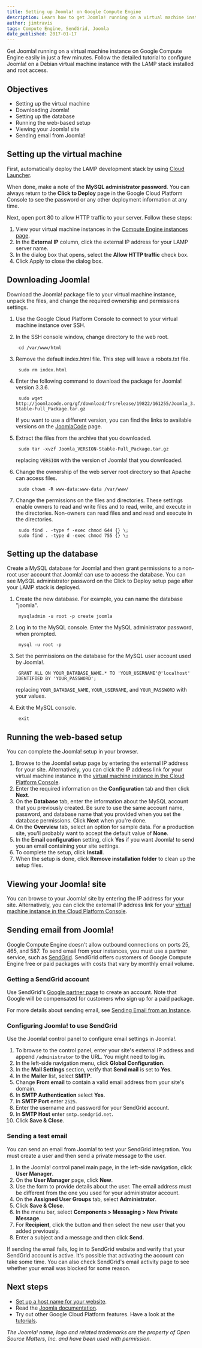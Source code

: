 ```yaml
---
title: Setting up Joomla! on Google Compute Engine
description: Learn how to get Joomla! running on a virtual machine instance on Google Compute Engine easily in just a few minutes.
author: jimtravis
tags: Compute Engine, SendGrid, Joomla
date_published: 2017-01-17
---
```

Get Joomla! running on a virtual machine instance on Google Compute Engine easily
in just a few minutes. Follow the detailed tutorial to configure Joomla! on a
Debian virtual machine instance with the LAMP stack installed and root access.

## Objectives

* Setting up the virtual machine
* Downloading Joomla!
* Setting up the database
* Running the web-based setup
* Viewing your Joomla! site
* Sending email from Joomla!

## Setting up the virtual machine

First, automatically deploy the LAMP development stack by using
[Cloud Launcher][launcher].

When done, make a note of the **MySQL administrator password**. You can always
return to the **Click to Deploy** page in the Google Cloud Platform Console to
see the password or any other deployment information at any time.

Next, open port 80 to allow HTTP traffic to your server. Follow these steps:

1. View your virtual machine instances in the
[Compute Engine instances page][instances].
1. In the **External IP** column, click the external IP address for your LAMP server
name.
1. In the dialog box that opens, select the **Allow HTTP traffic** check box.
1. Click Apply to close the dialog box.

## Downloading Joomla!

Download the Joomla! package file to your virtual machine instance, unpack the
files, and change the required ownership and permissions settings.

1. Use the Google Cloud Platform Console to connect to your virtual machine
instance over SSH.

1. In the SSH console window, change directory to the web root.

        cd /var/www/html

1. Remove the default index.html file. This step will leave a robots.txt file.

        sudo rm index.html

1. Enter the following command to download the package for Joomla! version 3.3.6.

        sudo wget http://joomlacode.org/gf/download/frsrelease/19822/161255/Joomla_3.3.6-Stable-Full_Package.tar.gz

    If you want to use a different version, you can find the links to available
    versions on the [JoomlaCode][joomlacode] page.

1. Extract the files from the archive that you downloaded.

        sudo tar -xvzf Joomla_VERSION-Stable-Full_Package.tar.gz

    replacing `VERSION` with the version of Joomla! that you downloaded.

1. Change the ownership of the web server root directory so that Apache can
access files.

        sudo chown -R www-data:www-data /var/www/

1. Change the permissions on the files and directories. These settings enable
owners to read and write files and to read, write, and execute in the
directories. Non-owners can read files and and read and execute in the
directories.

        sudo find . -type f -exec chmod 644 {} \;
        sudo find . -type d -exec chmod 755 {} \;

## Setting up the database

Create a MySQL database for Joomla! and then grant permissions to a non-root user
account that Joomla! can use to access the database. You can see MySQL
administrator password on the Click to Deploy setup page after your LAMP stack
is deployed.

1. Create the new database. For example, you can name the database "joomla".

        mysqladmin -u root -p create joomla

1. Log in to the MySQL console. Enter the MySQL administrator password, when
prompted.

        mysql -u root -p

1. Set the permissions on the database for the MySQL user account used by
Joomla!.

        GRANT ALL ON YOUR_DATABASE_NAME.* TO 'YOUR_USERNAME'@'localhost' IDENTIFIED BY 'YOUR_PASSWORD';

    replacing `YOUR_DATABASE_NAME`, `YOUR_USERNAME`, and `YOUR_PASSWORD` with
    your values.

1. Exit the MySQL console.

        exit

## Running the web-based setup

You can complete the Joomla! setup in your browser.

1. Browse to the Joomla! setup page by entering the external IP address for your
site. Alternatively, you can click the IP address link for your virtual machine
instance in the [virtual machine instance in the Cloud Platform Console][console_instance].
1. Enter the required information on the **Configuration** tab and then click
**Next**.
1. On the **Database** tab, enter the information about the MySQL account that
you previously created. Be sure to use the same account name, password, and
database name that you provided when you set the database permissions. Click
**Next** when you're done.
1. On the **Overview** tab, select an option for sample data. For a production
site, you'll probably want to accept the default value of **None**.
1. In the **Email configuration** setting, click **Yes** if you want Joomla! to
send you an email containing your site settings.
1. To complete the setup, click **Install**.
1. When the setup is done, click **Remove installation folder** to clean up the
setup files.

## Viewing your Joomla! site

You can browse to your Joomla! site by entering the IP address for your site.
Alternatively, you can click the external IP address link for your
[virtual machine instance in the Cloud Platform Console][console_instance].

## Sending email from Joomla!

Google Compute Engine doesn't allow outbound connections on ports 25, 465, and
587. To send email from your instances, you must use a partner service, such as
[SendGrid][sendgrid]. SendGrid offers customers of Google Compute Engine free or
paid packages with costs that vary by monthly email volume.

### Getting a SendGrid account

Use SendGrid's [Google partner page][sendgrid_partner] to create an account.
Note that Google will be compensated for customers who sign up for a paid
package.

For more details about sending email, see [Sending Email from an Instance][sending].

### Configuring Joomla! to use SendGrid

Use the Joomla! control panel to configure email settings in Joomla!.

1. To browse to the control panel, enter your site's external IP address and
append `/administrator` to the URL. You might need to log in.
1. In the left-side navigation menu, click **Global Configuration**.
1. In the **Mail Settings** section, verify that **Send mail** is set to **Yes**.
1. In the **Mailer** list, select **SMTP**.
1. Change **From email** to contain a valid email address from your site's domain.
1. In **SMTP Authentication** select **Yes**.
1. In **SMTP Port** enter `2525`.
1. Enter the username and password for your SendGrid account.
1. In **SMTP Host** enter `smtp.sendgrid.net`.
1. Click **Save & Close**.

### Sending a test email

You can send an email from Joomla! to test your SendGrid integration. You must
create a user and then send a private message to the user.

1. In the Joomla! control panel main page, in the left-side navigation, click
**User Manager**.
1. On the **User Manager** page, click **New**.
1. Use the form to provide details about the user. The email address must be
different from the one you used for your administrator account.
1. On the **Assigned User Groups** tab, select **Administrator**.
1. Click **Save & Close**.
1. In the menu bar, select **Components > Messaging > New Private Message**.
1. For **Recipient**, click the button and then select the new user that you
added previously.
1. Enter a subject and a message and then click **Send**.

If sending the email fails, log in to SendGrid website and verify that your
SendGrid account is active. It's possible that activating the account can take
some time. You can also check SendGrid's email activity page to see whether your
email was blocked for some reason.

## Next steps

* [Set up a host name for your website][dns].
* Read the [Joomla documentation][joomla_docs].
* Try out other Google Cloud Platform features. Have a look at the [tutorials][tutorials].

*The Joomla! name, logo and related trademarks are the property of Open Source Matters, Inc. and have been used with permission.*

[launcher]: https://cloud.google.com/launcher/?q=lamp
[instances]: https://console.cloud.google.com/compute/instances
[joomlacode]: http://joomlacode.org/gf/project/joomla/frs/?action=FrsReleaseBrowse&frs_package_id=6957
[console_instance]: https://console.cloud.google.com/compute/instances
[sendgrid]: https://sendgrid.com/
[sendgrid_partner]: http://sendgrid.com/partner/google?mbsy=gHNj
[sending]: https://cloud.google.com/compute/docs/sending-mail
[dns]: https://cloud.google.com/compute/docs/tutorials/lamp/setting-up-dns
[joomla_docs]: https://docs.joomla.org/
[tutorials]: https://cloud.google.com/docs/tutorials
